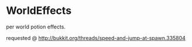 # WorldEffects
per world potion effects.

requested @ http://bukkit.org/threads/speed-and-jump-at-spawn.335804
